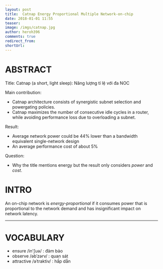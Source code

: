 ```yaml
---
layout: post
title:  Catnap Energy Proportional Multiple Network-on-chip
date: 2018-01-01 11:55
teaser:
image: /imgs/catnap.jpg
author: heroh396
comments: true
redirect_from:
shortUrl: 
---
```


# ABSTRACT

Title: Catnap (a short, light sleep): Năng lượng tỉ lệ với đa NOC

Main contribution:
- Catnap architecture consists of synergistic subnet selection and powergating policies.
- Catnap maximizes the number of consecutive idle cycles in a router, while avoiding performance loss due to overloading a subnet.

Result:
- Average network power could be 44% lower than a bandwidth equivalent single-network design
- An average performance cost of about 5%

Question:
- Why the title mentions energy but the result only considers _power_ and _cost_.

# INTRO

An on-chip network is _energy-proportional_ if it consumes power that is proportional to the network demand and has insignificant impact on network latency. 



---
# VOCABULARY

- ensure /in'ʃuə/	: đảm bảo
- observe /əbˈzərv/	: quan sát 
- attractive /əˈtraktiv/	: hấp dẫn
